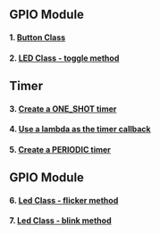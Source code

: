 ## GPIO Module
#### 1. [Button Class](lesson02-01.md)
#### 2. [LED Class - toggle method](lesson02-02.md)
## Timer
#### 3. [Create a ONE_SHOT timer](lesson02-03.md)
#### 4. [Use a lambda as the timer callback](lesson02-04.md)
#### 5. [Create a PERIODIC timer](lesson02-05.md)
## GPIO Module
#### 6. [Led Class - flicker method](lesson02-06.md)
#### 7. [Led Class - blink method](lesson02-07.md)
